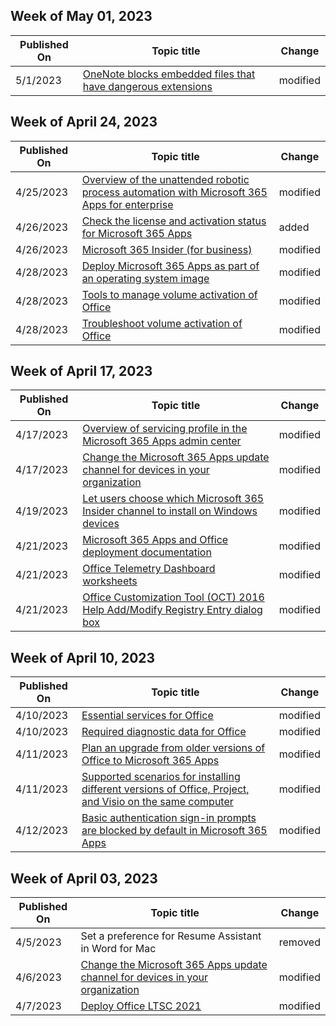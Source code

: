 <!-- This file is generated automatically each week. Changes made to this file will be overwritten.-->



## Week of May 01, 2023


| Published On |Topic title | Change |
|------|------------|--------|
| 5/1/2023 | [OneNote blocks embedded files that have dangerous extensions](/DeployOffice/security/onenote-extension-block) | modified |


## Week of April 24, 2023


| Published On |Topic title | Change |
|------|------------|--------|
| 4/25/2023 | [Overview of the unattended robotic process automation with Microsoft 365 Apps for enterprise](/DeployOffice/overview-unattended) | modified |
| 4/26/2023 | [Check the license and activation status for Microsoft 365 Apps](/DeployOffice/licensing-activation/vnextdiag) | added |
| 4/26/2023 | [Microsoft 365 Insider (for business)](/DeployOffice/insider/index) | modified |
| 4/28/2023 | [Deploy Microsoft 365 Apps as part of an operating system image](/DeployOffice/deploy-microsoft-365-apps-operating-system-image) | modified |
| 4/28/2023 | [Tools to manage volume activation of Office](/DeployOffice/vlactivation/tools-to-manage-volume-activation-of-office) | modified |
| 4/28/2023 | [Troubleshoot volume activation of Office](/DeployOffice/vlactivation/troubleshoot-volume-activation-of-office) | modified |


## Week of April 17, 2023


| Published On |Topic title | Change |
|------|------------|--------|
| 4/17/2023 | [Overview of servicing profile in the Microsoft 365 Apps admin center](/DeployOffice/admincenter/servicing-profile) | modified |
| 4/17/2023 | [Change the Microsoft 365 Apps update channel for devices in your organization](/DeployOffice/updates/change-update-channels) | modified |
| 4/19/2023 | [Let users choose which Microsoft 365 Insider channel to install on Windows devices](/DeployOffice/insider/deploy/user-choice) | modified |
| 4/21/2023 | [Microsoft 365 Apps and Office deployment documentation](/DeployOffice/index) | modified |
| 4/21/2023 | [Office Telemetry Dashboard worksheets](/DeployOffice/compat/telemetry-dashboard-worksheet-reference) | modified |
| 4/21/2023 | [Office Customization Tool (OCT) 2016 Help Add/Modify Registry Entry dialog box](/DeployOffice/oct/oct-2016-help-add-modify-registry-entry-dialog-box) | modified |


## Week of April 10, 2023


| Published On |Topic title | Change |
|------|------------|--------|
| 4/10/2023 | [Essential services for Office](/DeployOffice/privacy/essential-services) | modified |
| 4/10/2023 | [Required diagnostic data for Office](/DeployOffice/privacy/required-diagnostic-data) | modified |
| 4/11/2023 | [Plan an upgrade from older versions of Office to Microsoft 365 Apps](/DeployOffice/endofsupport/plan-upgrade-older-versions-office) | modified |
| 4/11/2023 | [Supported scenarios for installing different versions of Office, Project, and Visio on the same computer](/DeployOffice/install-different-office-visio-and-project-versions-on-the-same-computer) | modified |
| 4/12/2023 | [Basic authentication sign-in prompts are blocked by default in Microsoft 365 Apps](/DeployOffice/security/basic-authentication-prompts-blocked) | modified |


## Week of April 03, 2023


| Published On |Topic title | Change |
|------|------------|--------|
| 4/5/2023 | Set a preference for Resume Assistant in Word for Mac | removed |
| 4/6/2023 | [Change the Microsoft 365 Apps update channel for devices in your organization](/DeployOffice/updates/change-update-channels) | modified |
| 4/7/2023 | [Deploy Office LTSC 2021](/DeployOffice/ltsc2021/deploy) | modified |

